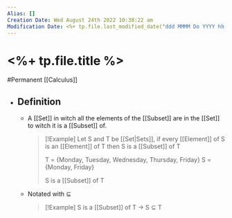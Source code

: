 ```yaml
---
Alias: []
Creation Date: Wed August 24th 2022 10:38:22 am 
Modification Date: <%+ tp.file.last_modified_date("ddd MMMM Do YYYY hh:mm:ss a") %>
---
```

# <%+ tp.file.title %>
#Permanent [[Calculus]]

- ## Definition
	- A [[Set]] in witch all the elements of the [[Subset]] are in the [[Set]] to witch it is a [[Subset]] of.
	  > [!Example]
	  > Let S and T be [[Set|Sets]], if every [[Element]] of S is an [[Element]] of T then S is a [[Subset]] of T
	  > 
	  > T = {Monday, Tuesday, Wednesday, Thursday, Friday}
	  > S = {Monday, Friday}
	  > 
	  > S is a [[Subset]] of T
	- Notated with $\subseteq$
	  > [!Example]
	  > S is a [[Subset]] of T $\rightarrow$ S $\subseteq$ T